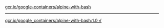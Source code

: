 [gcr.io/google-containers/alpine-with-bash](https://hub.docker.com/r/sqeven/alpine-with-bash/tags/) 

----
[gcr.io/google_containers/alpine-with-bash:1.0 √](https://hub.docker.com/r/sqeven/alpine-with-bash/tags/)

